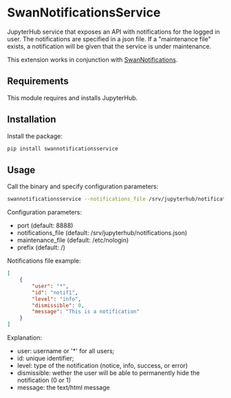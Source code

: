 # SwanNotificationsService

JupyterHub service that exposes an API with notifications for the logged in user.
The notifications are specified in a json file. If a "maintenance file" exists, a notification will be given that the service is under maintenance.

This extension works in conjunction with [SwanNotifications](https://github.com/swan-cern/jupyter-extensions/tree/master/SwanNotifications).

## Requirements

This module requires and installs JupyterHub.

## Installation

Install the package:

```bash
pip install swannotificationsservice
```

## Usage

Call the binary and specify configuration parameters:
```bash
swannotificationsservice --notifications_file /srv/jupyterhub/notifications.json
```

Configuration parameters:

* port (default: 8888)
* notifications_file (default: /srv/jupyterhub/notifications.json)
* maintenance_file (default: /etc/nologin)
* prefix (default: /)

Notifications file example:

```json
[
    {
        "user": "*",
        "id": "notif1",
        "level": "info",
        "dismissible": 0,
        "message": "This is a notification"
    }
]
```

Explanation:
* user: username or '*' for all users;
* id: unique identifier;
* level: type of the notification (notice, info, success, or error)
* dismissible: wether the user will be able to permanently hide the notification (0 or 1)
* message: the text/html message

